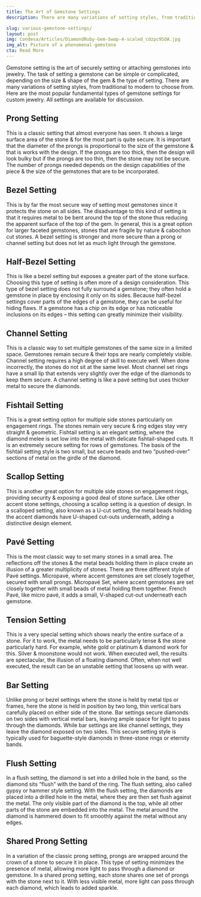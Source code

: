 ```yaml
---
title: The Art of Gemstone Settings
description: There are many variations of setting styles, from traditional to modern. Here is the most popular of the various gemstone settings available.

slug: various-gemstone-settings/
layout: post
img: Condesa/Articles/DiamondRuby-Gem-Swap-4-scaled_cdzpc9SOA.jpg
img_alt: Picture of a phenomenal gemstone
cta: Read More
---
```

Gemstone setting is the art of securely setting or attaching gemstones into jewelry. The task of setting a gemstone can be simple or complicated, depending on the size & shape of the gem & the type of setting. There are many variations of setting styles, from traditional to modern to choose from. Here are the most popular fundamental types of gemstone settings for custom jewelry. All settings are available for discussion.

## Prong Setting
This is a classic setting that almost everyone has seen. It shows a large surface area of the stone & for the most part is quite secure.
It is important that the diameter of the prongs is proportional to the size of the gemstone & that is works with the design.
If the prongs are too thick, then the design will look bulky but if the prongs are too thin, then the stone may not be secure. The number of prongs needed depends on the design capabilities of the piece & the size of the gemstones that are to be incorporated.

## Bezel Setting
This is by far the most secure way of setting most gemstones since it protects the stone on all sides.
The disadvantage to this kind of setting is that it requires metal to be bent around the top of the stone thus reducing the apparent surface of the top of the gem.
In general, this is a great option for larger faceted gemstones, stones that are fragile by nature & cabochon cut stones. A bezel setting is stronger and more secure than a prong or channel setting but does not let as much light through the gemstone.

## Half-Bezel Setting
This is like a bezel setting but exposes a greater part of the stone surface. Choosing this type of setting is often more of a design consideration.
This type of bezel setting does not fully surround a gemstone; they often hold a gemstone in place by enclosing it only on its sides.
Because half-bezel settings cover parts of the edges of a gemstone, they can be useful for hiding flaws. If a gemstone has a chip on its edge or has noticeable inclusions on its edges – this setting can greatly minimize their visibility.

## Channel Setting
This is a classic way to set multiple gemstones of the same size in a limited space. Gemstones remain secure & their tops are nearly completely visible.
Channel setting requires a high degree of skill to execute well. When done incorrectly, the stones do not sit at the same level.
Most channel set rings have a small lip that extends very slightly over the edge of the diamonds to keep them secure. A channel setting is like a pavé setting but uses thicker metal to secure the diamonds.

## Fishtail Setting
This is a great setting option for multiple side stones particularly on engagement rings. The stones remain very secure & ring edges stay very straight & geometric.
Fishtail setting is an elegant setting, where the diamond melee is set low into the metal with delicate fishtail-shaped cuts. It is an extremely secure setting for rows of gemstones.
The basis of the fishtail setting style is two small, but secure beads and two “pushed-over” sections of metal on the girdle of the diamond.

## Scallop Setting
This is another great option for multiple side stones on engagement rings, providing security & exposing a good deal of stone surface.
Like other accent stone settings, choosing a scallop setting is a question of design. In a scalloped setting, also known as a U-cut setting, the metal beads holding the accent diamonds have U-shaped cut-outs underneath, adding a distinctive design element.

## Pavé Setting
This is the most classic way to set many stones in a small area. The reflections off the stones & the metal beads holding them in place create an illusion of a greater multiplicity of stones.
There are three different style of Pavé settings. Micropavé, where accent gemstones are set closely together, secured with small prongs.
Micropavé Set, where accent gemstones are set closely together with small beads of metal holding them together. French Pavé, like micro pavé, it adds a small, V-shaped cut-out underneath each gemstone.

## Tension Setting
This is a very special setting which shows nearly the entire surface of a stone. For it to work, the metal needs to be particularly tense & the stone particularly hard.
For example, white gold or platinum & diamond work for this. Silver & moonstone would not work. When executed well, the results are spectacular, the illusion of a floating diamond. Often, when not well executed, the result can be an unstable setting that loosens up with wear.

## Bar Setting
Unlike prong or bezel settings where the stone is held by metal tips or frames, here the stone is held in position by two long, thin vertical bars carefully placed on either side of the stone. Bar settings secure diamonds on two sides with vertical metal bars, leaving ample space for light to pass through the diamonds.
While bar settings are like channel settings, they leave the diamond exposed on two sides. This secure setting style is typically used for baguette-style diamonds in three-stone rings or eternity bands.

## Flush Setting
In a flush setting, the diamond is set into a drilled hole in the band, so the diamond sits “flush” with the band of the ring. The flush setting, also called gypsy or hammer style setting.
With the flush setting, the diamonds are placed into a drilled hole in the metal, where they are then set flush against the metal. The only visible part of the diamond is the top, while all other parts of the stone are embedded into the metal. The metal around the diamond is hammered down to fit smoothly against the metal without any edges.

## Shared Prong Setting
In a variation of the classic prong setting, prongs are wrapped around the crown of a stone to secure it in place. This type of setting minimizes the presence of metal, allowing more light to pass through a diamond or gemstone. In a shared prong setting, each stone shares one set of prongs with the stone next to it. With less visible metal, more light can pass through each diamond, which leads to added sparkle.
